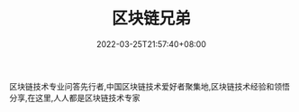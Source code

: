 ﻿---
weight: 
title: "区块链兄弟"
description: "区块链技术专业问答先行者,中国区块链技术爱好者聚集地,区块链技术经验和领悟分享,在这里,人人都是区块链技术专家"
date: 2022-03-25T21:57:40+08:00
lastmod: 2022-03-25T16:45:40+08:00
draft: false
authors: ["Metabd"]
featuredImage: "qukuailianxiongdi.png"
link: ""
tags: ["元宇宙社区","区块链兄弟"]
categories: ["navigation"]
navigation: ["元宇宙社区"]
lightgallery: true
toc: true
pinned: false
recommend: false
recommend1: false
---
区块链技术专业问答先行者,中国区块链技术爱好者聚集地,区块链技术经验和领悟分享,在这里,人人都是区块链技术专家
